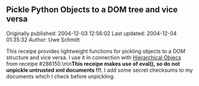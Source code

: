 ## Pickle Python Objects to a DOM tree and vice versa

Originally published: 2004-12-03 12:56:02
Last updated: 2004-12-04 01:35:32
Author: Uwe Schmitt

This receipe provides lightweight functions for pickling objects to a DOM structure and vice versa. I use it in connection with <a href="http://aspn.activestate.com/ASPN/Cookbook/Python/Recipe/286150">Hierarchical Objecs</a> from receipe #286150.\n\n<strong>This receipe makes use of eval(), so do not unpickle untrusted xml documents !!!</strong>. I add some secret checksums to my documents which I check before unpickling.